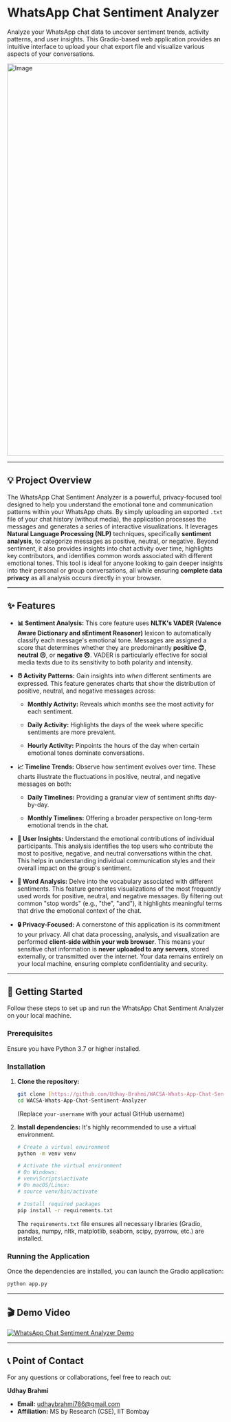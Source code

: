 # WhatsApp Chat Sentiment Analyzer

Analyze your WhatsApp chat data to uncover sentiment trends, activity patterns, and user insights. This Gradio-based web application provides an intuitive interface to upload your chat export file and visualize various aspects of your conversations.

<img width="1556" height="910" alt="Image" src="https://github.com/user-attachments/assets/6cf5ee88-0308-4555-9516-53ea3df37bbb" />

---

## 💡 Project Overview

The WhatsApp Chat Sentiment Analyzer is a powerful, privacy-focused tool designed to help you understand the emotional tone and communication patterns within your WhatsApp chats. By simply uploading an exported `.txt` file of your chat history (without media), the application processes the messages and generates a series of interactive visualizations. It leverages **Natural Language Processing (NLP)** techniques, specifically **sentiment analysis**, to categorize messages as positive, neutral, or negative. Beyond sentiment, it also provides insights into chat activity over time, highlights key contributors, and identifies common words associated with different emotional tones. This tool is ideal for anyone looking to gain deeper insights into their personal or group conversations, all while ensuring **complete data privacy** as all analysis occurs directly in your browser.

---

## ✨ Features

* **📊 Sentiment Analysis:** This core feature uses **NLTK's VADER (Valence Aware Dictionary and sEntiment Reasoner)** lexicon to automatically classify each message's emotional tone. Messages are assigned a score that determines whether they are predominantly **positive 😊**, **neutral 😐**, or **negative 😞**. VADER is particularly effective for social media texts due to its sensitivity to both polarity and intensity.

* **⏰ Activity Patterns:** Gain insights into *when* different sentiments are expressed. This feature generates charts that show the distribution of positive, neutral, and negative messages across:

    * **Monthly Activity:** Reveals which months see the most activity for each sentiment.

    * **Daily Activity:** Highlights the days of the week where specific sentiments are more prevalent.

    * **Hourly Activity:** Pinpoints the hours of the day when certain emotional tones dominate conversations.

* **📈 Timeline Trends:** Observe how sentiment evolves over time. These charts illustrate the fluctuations in positive, neutral, and negative messages on both:

    * **Daily Timelines:** Providing a granular view of sentiment shifts day-by-day.

    * **Monthly Timelines:** Offering a broader perspective on long-term emotional trends in the chat.

* **👥 User Insights:** Understand the emotional contributions of individual participants. This analysis identifies the top users who contribute the most to positive, negative, and neutral conversations within the chat. This helps in understanding individual communication styles and their overall impact on the group's sentiment.

* **📝 Word Analysis:** Delve into the vocabulary associated with different sentiments. This feature generates visualizations of the most frequently used words for positive, neutral, and negative messages. By filtering out common "stop words" (e.g., "the", "and"), it highlights meaningful terms that drive the emotional context of the chat.

* **🔒 Privacy-Focused:** A cornerstone of this application is its commitment to your privacy. All chat data processing, analysis, and visualization are performed **client-side within your web browser**. This means your sensitive chat information is **never uploaded to any servers**, stored externally, or transmitted over the internet. Your data remains entirely on your local machine, ensuring complete confidentiality and security.

---

## 🚀 Getting Started

Follow these steps to set up and run the WhatsApp Chat Sentiment Analyzer on your local machine.

### Prerequisites

Ensure you have Python 3.7 or higher installed.

### Installation

1.  **Clone the repository:**

    ```bash
    git clone [https://github.com/Udhay-Brahmi/WACSA-Whats-App-Chat-Sentiment-Analyzer.git](https://github.com/Udhay-Brahmi/WACSA-Whats-App-Chat-Sentiment-Analyzer.git)
    cd WACSA-Whats-App-Chat-Sentiment-Analyzer
    ```

    (Replace `your-username` with your actual GitHub username)

2.  **Install dependencies:**
    It's highly recommended to use a virtual environment.
    
    ```bash
    # Create a virtual environment
    python -m venv venv

    # Activate the virtual environment
    # On Windows:
    # venv\Scripts\activate
    # On macOS/Linux:
    # source venv/bin/activate

    # Install required packages
    pip install -r requirements.txt
    ```

    The `requirements.txt` file ensures all necessary libraries (Gradio, pandas, numpy, nltk, matplotlib, seaborn, scipy, pyarrow, etc.) are installed.

### Running the Application

Once the dependencies are installed, you can launch the Gradio application:

```bash
python app.py
```
---

## 🎬 Demo Video 
[![WhatsApp Chat Sentiment Analyzer Demo](https://img.youtube.com/vi/M8AlfcW0M70/0.jpg)](https://www.youtube.com/watch?v=M8AlfcW0M70&list=PL0JlkXkl7laZ9cC5h8QM5tZE5wj9VOrYS&index=1&t=2s)

---

## 📞 Point of Contact

For any questions or collaborations, feel free to reach out:

**Udhay Brahmi**
* **Email:** udhaybrahmi786@gmail.com
* **Affiliation:** MS by Research (CSE), IIT Bombay
